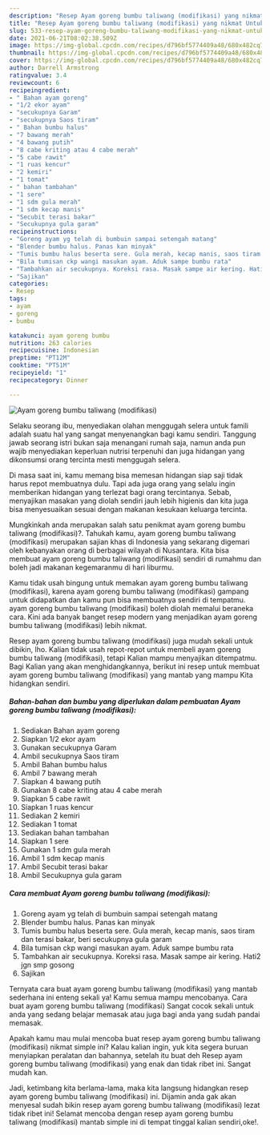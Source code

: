 ```yaml
---
description: "Resep Ayam goreng bumbu taliwang (modifikasi) yang nikmat Untuk Jualan"
title: "Resep Ayam goreng bumbu taliwang (modifikasi) yang nikmat Untuk Jualan"
slug: 533-resep-ayam-goreng-bumbu-taliwang-modifikasi-yang-nikmat-untuk-jualan
date: 2021-06-21T08:02:38.509Z
image: https://img-global.cpcdn.com/recipes/d796bf5774409a48/680x482cq70/ayam-goreng-bumbu-taliwang-modifikasi-foto-resep-utama.jpg
thumbnail: https://img-global.cpcdn.com/recipes/d796bf5774409a48/680x482cq70/ayam-goreng-bumbu-taliwang-modifikasi-foto-resep-utama.jpg
cover: https://img-global.cpcdn.com/recipes/d796bf5774409a48/680x482cq70/ayam-goreng-bumbu-taliwang-modifikasi-foto-resep-utama.jpg
author: Darrell Armstrong
ratingvalue: 3.4
reviewcount: 6
recipeingredient:
- " Bahan ayam goreng"
- "1/2 ekor ayam"
- "secukupnya Garam"
- "secukupnya Saos tiram"
- " Bahan bumbu halus"
- "7 bawang merah"
- "4 bawang putih"
- "8 cabe kriting atau 4 cabe merah"
- "5 cabe rawit"
- "1 ruas kencur"
- "2 kemiri"
- "1 tomat"
- " bahan tambahan"
- "1 sere"
- "1 sdm gula merah"
- "1 sdm kecap manis"
- "Secubit terasi bakar"
- "Secukupnya gula garam"
recipeinstructions:
- "Goreng ayam yg telah di bumbuin sampai setengah matang"
- "Blender bumbu halus. Panas kan minyak"
- "Tumis bumbu halus beserta sere. Gula merah, kecap manis, saos tiram dan terasi bakar, beri secukupnya gula garam"
- "Bila tumisan ckp wangi masukan ayam. Aduk sampe bumbu rata"
- "Tambahkan air secukupnya. Koreksi rasa. Masak sampe air kering. Hati2 jgn smp gosong"
- "Sajikan"
categories:
- Resep
tags:
- ayam
- goreng
- bumbu

katakunci: ayam goreng bumbu 
nutrition: 263 calories
recipecuisine: Indonesian
preptime: "PT12M"
cooktime: "PT51M"
recipeyield: "1"
recipecategory: Dinner

---
```



![Ayam goreng bumbu taliwang (modifikasi)](https://img-global.cpcdn.com/recipes/d796bf5774409a48/680x482cq70/ayam-goreng-bumbu-taliwang-modifikasi-foto-resep-utama.jpg)

Selaku seorang ibu, menyediakan olahan menggugah selera untuk famili adalah suatu hal yang sangat menyenangkan bagi kamu sendiri. Tanggung jawab seorang istri bukan saja menangani rumah saja, namun anda pun wajib menyediakan keperluan nutrisi terpenuhi dan juga hidangan yang dikonsumsi orang tercinta mesti menggugah selera.

Di masa  saat ini, kamu memang bisa memesan hidangan siap saji tidak harus repot membuatnya dulu. Tapi ada juga orang yang selalu ingin memberikan hidangan yang terlezat bagi orang tercintanya. Sebab, menyajikan masakan yang diolah sendiri jauh lebih higienis dan kita juga bisa menyesuaikan sesuai dengan makanan kesukaan keluarga tercinta. 



Mungkinkah anda merupakan salah satu penikmat ayam goreng bumbu taliwang (modifikasi)?. Tahukah kamu, ayam goreng bumbu taliwang (modifikasi) merupakan sajian khas di Indonesia yang sekarang digemari oleh kebanyakan orang di berbagai wilayah di Nusantara. Kita bisa membuat ayam goreng bumbu taliwang (modifikasi) sendiri di rumahmu dan boleh jadi makanan kegemaranmu di hari liburmu.

Kamu tidak usah bingung untuk memakan ayam goreng bumbu taliwang (modifikasi), karena ayam goreng bumbu taliwang (modifikasi) gampang untuk didapatkan dan kamu pun bisa membuatnya sendiri di tempatmu. ayam goreng bumbu taliwang (modifikasi) boleh diolah memalui beraneka cara. Kini ada banyak banget resep modern yang menjadikan ayam goreng bumbu taliwang (modifikasi) lebih nikmat.

Resep ayam goreng bumbu taliwang (modifikasi) juga mudah sekali untuk dibikin, lho. Kalian tidak usah repot-repot untuk membeli ayam goreng bumbu taliwang (modifikasi), tetapi Kalian mampu menyajikan ditempatmu. Bagi Kalian yang akan menghidangkannya, berikut ini resep untuk membuat ayam goreng bumbu taliwang (modifikasi) yang mantab yang mampu Kita hidangkan sendiri.

<!--inarticleads1-->

##### Bahan-bahan dan bumbu yang diperlukan dalam pembuatan Ayam goreng bumbu taliwang (modifikasi):

1. Sediakan  Bahan ayam goreng
1. Siapkan 1/2 ekor ayam
1. Gunakan secukupnya Garam
1. Ambil secukupnya Saos tiram
1. Ambil  Bahan bumbu halus
1. Ambil 7 bawang merah
1. Siapkan 4 bawang putih
1. Gunakan 8 cabe kriting atau 4 cabe merah
1. Siapkan 5 cabe rawit
1. Siapkan 1 ruas kencur
1. Sediakan 2 kemiri
1. Sediakan 1 tomat
1. Sediakan  bahan tambahan
1. Siapkan 1 sere
1. Gunakan 1 sdm gula merah
1. Ambil 1 sdm kecap manis
1. Ambil Secubit terasi bakar
1. Ambil Secukupnya gula garam




<!--inarticleads2-->

##### Cara membuat Ayam goreng bumbu taliwang (modifikasi):

1. Goreng ayam yg telah di bumbuin sampai setengah matang
1. Blender bumbu halus. Panas kan minyak
1. Tumis bumbu halus beserta sere. Gula merah, kecap manis, saos tiram dan terasi bakar, beri secukupnya gula garam
1. Bila tumisan ckp wangi masukan ayam. Aduk sampe bumbu rata
1. Tambahkan air secukupnya. Koreksi rasa. Masak sampe air kering. Hati2 jgn smp gosong
1. Sajikan




Ternyata cara buat ayam goreng bumbu taliwang (modifikasi) yang mantab sederhana ini enteng sekali ya! Kamu semua mampu mencobanya. Cara buat ayam goreng bumbu taliwang (modifikasi) Sangat cocok sekali untuk anda yang sedang belajar memasak atau juga bagi anda yang sudah pandai memasak.

Apakah kamu mau mulai mencoba buat resep ayam goreng bumbu taliwang (modifikasi) nikmat simple ini? Kalau kalian ingin, yuk kita segera buruan menyiapkan peralatan dan bahannya, setelah itu buat deh Resep ayam goreng bumbu taliwang (modifikasi) yang enak dan tidak ribet ini. Sangat mudah kan. 

Jadi, ketimbang kita berlama-lama, maka kita langsung hidangkan resep ayam goreng bumbu taliwang (modifikasi) ini. Dijamin anda gak akan menyesal sudah bikin resep ayam goreng bumbu taliwang (modifikasi) lezat tidak ribet ini! Selamat mencoba dengan resep ayam goreng bumbu taliwang (modifikasi) mantab simple ini di tempat tinggal kalian sendiri,oke!.

